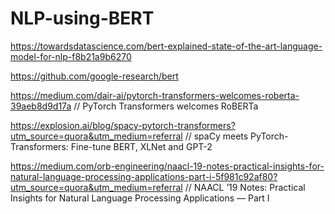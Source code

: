 # NLP-using-BERT

https://towardsdatascience.com/bert-explained-state-of-the-art-language-model-for-nlp-f8b21a9b6270

https://github.com/google-research/bert

https://medium.com/dair-ai/pytorch-transformers-welcomes-roberta-39aeb8d9d17a // PyTorch Transformers welcomes RoBERTa

https://explosion.ai/blog/spacy-pytorch-transformers?utm_source=quora&utm_medium=referral // spaCy meets PyTorch-Transformers: Fine-tune BERT, XLNet and GPT-2

https://medium.com/orb-engineering/naacl-19-notes-practical-insights-for-natural-language-processing-applications-part-i-5f981c92af80?utm_source=quora&utm_medium=referral // NAACL ’19 Notes: Practical Insights for Natural Language Processing Applications — Part I
